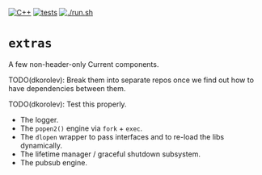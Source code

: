 [![C++](https://img.shields.io/badge/c%2B%2B-17-informational.svg)](https://en.cppreference.com/w/cpp/17) [![tests](https://github.com/current-deps/extras/actions/workflows/test.yml/badge.svg)](https://github.com/current-deps/extras/actions/workflows/test.yml) [![./run.sh](https://github.com/current-deps/extras/actions/workflows/run.yml/badge.svg)](https://github.com/current-deps/extras/actions/workflows/run.yml)

# `extras`

A few non-header-only Current components.

TODO(dkorolev): Break them into separate repos once we find out how to have dependencies between them.

TODO(dkorolev): Test this properly.

* The logger.
* The `popen2()` engine via `fork` + `exec`.
* The `dlopen` wrapper to pass interfaces and to re-load the libs dynamically.
* The lifetime manager / graceful shutdown subsystem.
* The pubsub engine.
